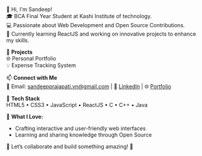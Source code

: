 👋 Hi, I'm Sandeep!  
🎓 BCA Final Year Student at Kashi Institute of technology.  
💻 Passionate about Web Development and Open Source Contributions.  
🚀 Currently learning ReactJS and working on innovative projects to enhance my skills.  

🔭 **Projects**  
🌐 Personal Portfolio   
💡 Expense Tracking System  

📫 **Connect with Me**  
📧 Email: sandeepprajapati.vn@gmail.com |
💼 [LinkedIn](https://www.linkedin.com/in/sandeep-prajapati-53874b245/) |
🌐 [Portfolio](https://sandeep001.netlify.app/)

🚀 **Tech Stack**  
HTML5 • CSS3 • JavaScript • ReactJS • C • C++ • Java

🌟 **What I Love:**
  - Crafting interactive and user-friendly web interfaces
  - Learning and sharing knowledge through Open Source

🌟 Let’s collaborate and build something amazing! 🚀

<!---
sandeepKIT001/sandeepKIT001 is a ✨ special ✨ repository because its `README.md` (this file) appears on your GitHub profile.
You can click the Preview link to take a look at your changes.
--->
